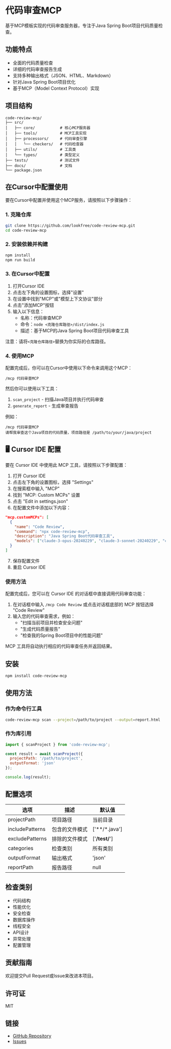 # 代码审查MCP

基于MCP模板实现的代码审查服务器，专注于Java Spring Boot项目代码质量检查。

## 功能特点

- 全面的代码质量检查
- 详细的代码审查报告生成
- 支持多种输出格式（JSON、HTML、Markdown）
- 针对Java Spring Boot项目优化
- 基于MCP（Model Context Protocol）实现

## 项目结构

```
code-review-mcp/
├── src/
│   ├── core/           # 核心MCP服务器
│   ├── tools/          # MCP工具实现
│   ├── processors/     # 代码审查引擎
│   │   └── checkers/   # 代码检查器
│   ├── utils/          # 工具类
│   └── types/          # 类型定义
├── tests/              # 测试文件
├── docs/               # 文档
└── package.json
```

## 在Cursor中配置使用

要在Cursor中配置并使用这个MCP服务，请按照以下步骤操作：

### 1. 克隆仓库

```bash
git clone https://github.com/lookfree/code-review-mcp.git
cd code-review-mcp
```

### 2. 安装依赖并构建

```bash
npm install
npm run build
```

### 3. 在Cursor中配置

1. 打开Cursor IDE
2. 点击左下角的设置图标，选择"设置"
3. 在设置中找到"MCP"或"模型上下文协议"部分
4. 点击"添加MCP"按钮
5. 输入以下信息：
   - 名称：代码审查MCP
   - 命令：`node <克隆仓库路径>/dist/index.js`
   - 描述：基于MCP的Java Spring Boot项目代码审查工具

注意：请将`<克隆仓库路径>`替换为你实际的仓库路径。

### 4. 使用MCP

配置完成后，你可以在Cursor中使用以下命令来调用这个MCP：

```
/mcp 代码审查MCP
```

然后你可以使用以下工具：

1. `scan_project` - 扫描Java项目并执行代码审查
2. `generate_report` - 生成审查报告

例如：

```
/mcp 代码审查MCP
请帮我审查这个Java项目的代码质量，项目路径是 /path/to/your/java/project
```

## 🖥️ Cursor IDE 配置

要在 Cursor IDE 中使用此 MCP 工具，请按照以下步骤配置：

1. 打开 Cursor IDE
2. 点击左下角的设置图标，选择 "Settings"
3. 在搜索框中输入 "MCP"
4. 找到 "MCP: Custom MCPs" 设置
5. 点击 "Edit in settings.json"
6. 在配置文件中添加以下内容：

```json
"mcp.customMCPs": [
  {
    "name": "Code Review",
    "command": "npx code-review-mcp",
    "description": "Java Spring Boot代码审查工具",
    "models": ["claude-3-opus-20240229", "claude-3-sonnet-20240229", "claude-3-haiku-20240307"]
  }
]
```

7. 保存配置文件
8. 重启 Cursor IDE

### 使用方法

配置完成后，您可以在 Cursor IDE 的对话框中直接调用代码审查功能：

1. 在对话框中输入 `/mcp Code Review` 或点击对话框底部的 MCP 按钮选择 "Code Review"
2. 输入您的代码审查需求，例如：
   - "扫描当前项目并检查安全问题"
   - "生成代码质量报告"
   - "检查我的Spring Boot项目中的性能问题"

MCP 工具将自动执行相应的代码审查任务并返回结果。

## 安装

```bash
npm install code-review-mcp
```

## 使用方法

### 作为命令行工具

```bash
code-review-mcp scan --project=/path/to/project --output=report.html
```

### 作为库引用

```javascript
import { scanProject } from 'code-review-mcp';

const result = await scanProject({
  projectPath: '/path/to/project',
  outputFormat: 'json'
});

console.log(result);
```

## 配置选项

| 选项 | 描述 | 默认值 |
|------|------|--------|
| projectPath | 项目路径 | 当前目录 |
| includePatterns | 包含的文件模式 | ['**/*.java'] |
| excludePatterns | 排除的文件模式 | ['**/test/**'] |
| categories | 检查类别 | 所有类别 |
| outputFormat | 输出格式 | 'json' |
| reportPath | 报告路径 | null |

## 检查类别

- 代码结构
- 性能优化
- 安全检查
- 数据库操作
- 线程安全
- API设计
- 异常处理
- 配置管理

## 贡献指南

欢迎提交Pull Request或Issue来改进本项目。

## 许可证

MIT

## 链接

- [GitHub Repository](https://github.com/lookfree/code-review-mcp)
- [Issues](https://github.com/lookfree/code-review-mcp/issues)
